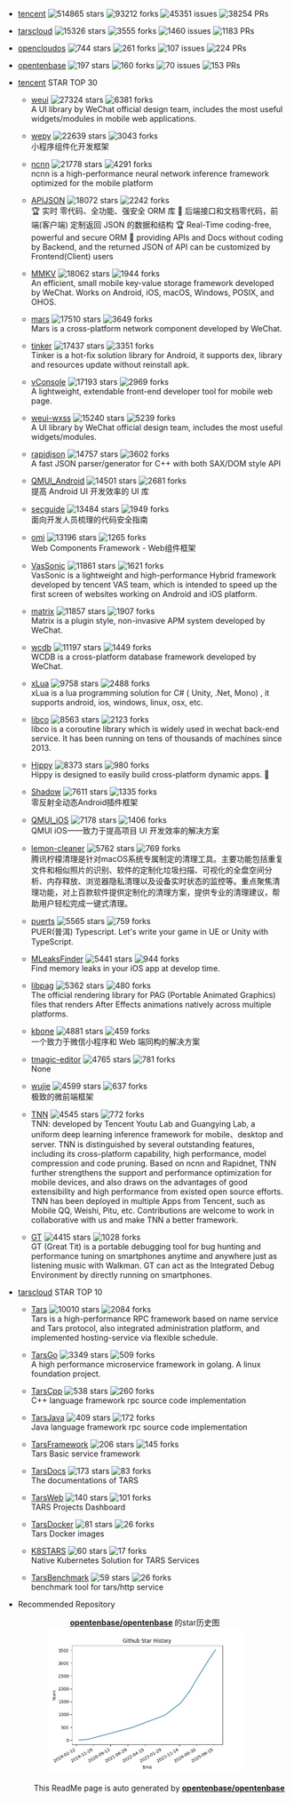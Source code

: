 
+ [tencent](https://github.com/tencent)
![514865 stars](https://img.shields.io/badge/Stars-514865-green)
![93212 forks](https://img.shields.io/badge/Forks-93212-green)
![45351 issues](https://img.shields.io/badge/Issues-45351-green)
![38254 PRs](https://img.shields.io/badge/PRs-38254-green)

+ [tarscloud](https://github.com/tarscloud)
![15326 stars](https://img.shields.io/badge/Stars-15326-green)
![3555 forks](https://img.shields.io/badge/Forks-3555-green)
![1460 issues](https://img.shields.io/badge/Issues-1460-green)
![1183 PRs](https://img.shields.io/badge/PRs-1183-green)

+ [opencloudos](https://github.com/opencloudos)
![744 stars](https://img.shields.io/badge/Stars-744-green)
![261 forks](https://img.shields.io/badge/Forks-261-green)
![107 issues](https://img.shields.io/badge/Issues-107-green)
![224 PRs](https://img.shields.io/badge/PRs-224-green)

+ [opentenbase](https://github.com/opentenbase)
![197 stars](https://img.shields.io/badge/Stars-197-green)
![160 forks](https://img.shields.io/badge/Forks-160-green)
![70 issues](https://img.shields.io/badge/Issues-70-green)
![153 PRs](https://img.shields.io/badge/PRs-153-green)



+ [tencent](https://github.com/tencent) STAR TOP 30
    
    + [weui](https://github.com/tencent/weui) 
    ![27324 stars](https://img.shields.io/badge/Stars-27324-green)
    ![6381 forks](https://img.shields.io/badge/Forks-6381-green)  
    A UI library by WeChat official design team, includes the most useful widgets/modules in mobile web applications.
    
    + [wepy](https://github.com/tencent/wepy) 
    ![22639 stars](https://img.shields.io/badge/Stars-22639-green)
    ![3043 forks](https://img.shields.io/badge/Forks-3043-green)  
    小程序组件化开发框架
    
    + [ncnn](https://github.com/tencent/ncnn) 
    ![21778 stars](https://img.shields.io/badge/Stars-21778-green)
    ![4291 forks](https://img.shields.io/badge/Forks-4291-green)  
    ncnn is a high-performance neural network inference framework optimized for the mobile platform
    
    + [APIJSON](https://github.com/tencent/APIJSON) 
    ![18072 stars](https://img.shields.io/badge/Stars-18072-green)
    ![2242 forks](https://img.shields.io/badge/Forks-2242-green)  
    🏆 实时 零代码、全功能、强安全 ORM 库 🚀 后端接口和文档零代码，前端(客户端) 定制返回 JSON 的数据和结构 🏆 Real-Time coding-free, powerful and secure ORM 🚀  providing APIs and Docs without coding by Backend, and the returned JSON of API can be customized by Frontend(Client) users
    
    + [MMKV](https://github.com/tencent/MMKV) 
    ![18062 stars](https://img.shields.io/badge/Stars-18062-green)
    ![1944 forks](https://img.shields.io/badge/Forks-1944-green)  
    An efficient, small mobile key-value storage framework developed by WeChat. Works on Android, iOS, macOS, Windows, POSIX, and OHOS.
    
    + [mars](https://github.com/tencent/mars) 
    ![17510 stars](https://img.shields.io/badge/Stars-17510-green)
    ![3649 forks](https://img.shields.io/badge/Forks-3649-green)  
    Mars is a cross-platform network component  developed by WeChat.
    
    + [tinker](https://github.com/tencent/tinker) 
    ![17437 stars](https://img.shields.io/badge/Stars-17437-green)
    ![3351 forks](https://img.shields.io/badge/Forks-3351-green)  
    Tinker is a hot-fix solution library for Android, it supports dex, library and resources update without reinstall apk.
    
    + [vConsole](https://github.com/tencent/vConsole) 
    ![17193 stars](https://img.shields.io/badge/Stars-17193-green)
    ![2969 forks](https://img.shields.io/badge/Forks-2969-green)  
    A lightweight, extendable front-end developer tool for mobile web page.
    
    + [weui-wxss](https://github.com/tencent/weui-wxss) 
    ![15240 stars](https://img.shields.io/badge/Stars-15240-green)
    ![5239 forks](https://img.shields.io/badge/Forks-5239-green)  
    A UI library by WeChat official design team, includes the most useful widgets/modules.
    
    + [rapidjson](https://github.com/tencent/rapidjson) 
    ![14757 stars](https://img.shields.io/badge/Stars-14757-green)
    ![3602 forks](https://img.shields.io/badge/Forks-3602-green)  
    A fast JSON parser/generator for C++ with both SAX/DOM style API
    
    + [QMUI_Android](https://github.com/tencent/QMUI_Android) 
    ![14501 stars](https://img.shields.io/badge/Stars-14501-green)
    ![2681 forks](https://img.shields.io/badge/Forks-2681-green)  
    提高 Android UI 开发效率的 UI 库
    
    + [secguide](https://github.com/tencent/secguide) 
    ![13484 stars](https://img.shields.io/badge/Stars-13484-green)
    ![1949 forks](https://img.shields.io/badge/Forks-1949-green)  
    面向开发人员梳理的代码安全指南
    
    + [omi](https://github.com/tencent/omi) 
    ![13196 stars](https://img.shields.io/badge/Stars-13196-green)
    ![1265 forks](https://img.shields.io/badge/Forks-1265-green)  
    Web Components Framework - Web组件框架
    
    + [VasSonic](https://github.com/tencent/VasSonic) 
    ![11861 stars](https://img.shields.io/badge/Stars-11861-green)
    ![1621 forks](https://img.shields.io/badge/Forks-1621-green)  
    VasSonic is a lightweight and high-performance Hybrid framework developed by tencent VAS team, which is intended to speed up the first screen of websites working on Android and iOS platform. 
    
    + [matrix](https://github.com/tencent/matrix) 
    ![11857 stars](https://img.shields.io/badge/Stars-11857-green)
    ![1907 forks](https://img.shields.io/badge/Forks-1907-green)  
    Matrix is a plugin style, non-invasive APM system developed by WeChat.
    
    + [wcdb](https://github.com/tencent/wcdb) 
    ![11197 stars](https://img.shields.io/badge/Stars-11197-green)
    ![1449 forks](https://img.shields.io/badge/Forks-1449-green)  
    WCDB is a cross-platform database framework developed by WeChat.
    
    + [xLua](https://github.com/tencent/xLua) 
    ![9758 stars](https://img.shields.io/badge/Stars-9758-green)
    ![2488 forks](https://img.shields.io/badge/Forks-2488-green)  
    xLua is a lua programming solution for  C# ( Unity, .Net, Mono) , it supports android, ios, windows, linux, osx, etc.
    
    + [libco](https://github.com/tencent/libco) 
    ![8563 stars](https://img.shields.io/badge/Stars-8563-green)
    ![2123 forks](https://img.shields.io/badge/Forks-2123-green)  
    libco is a coroutine library which is widely used in wechat  back-end service. It has been running on tens of thousands of machines since 2013.
    
    + [Hippy](https://github.com/tencent/Hippy) 
    ![8373 stars](https://img.shields.io/badge/Stars-8373-green)
    ![980 forks](https://img.shields.io/badge/Forks-980-green)  
    Hippy is designed to easily build cross-platform dynamic apps. 👏
    
    + [Shadow](https://github.com/tencent/Shadow) 
    ![7611 stars](https://img.shields.io/badge/Stars-7611-green)
    ![1335 forks](https://img.shields.io/badge/Forks-1335-green)  
    零反射全动态Android插件框架
    
    + [QMUI_iOS](https://github.com/tencent/QMUI_iOS) 
    ![7178 stars](https://img.shields.io/badge/Stars-7178-green)
    ![1406 forks](https://img.shields.io/badge/Forks-1406-green)  
    QMUI iOS——致力于提高项目 UI 开发效率的解决方案
    
    + [lemon-cleaner](https://github.com/tencent/lemon-cleaner) 
    ![5762 stars](https://img.shields.io/badge/Stars-5762-green)
    ![769 forks](https://img.shields.io/badge/Forks-769-green)  
    腾讯柠檬清理是针对macOS系统专属制定的清理工具。主要功能包括重复文件和相似照片的识别、软件的定制化垃圾扫描、可视化的全盘空间分析、内存释放、浏览器隐私清理以及设备实时状态的监控等。重点聚焦清理功能，对上百款软件提供定制化的清理方案，提供专业的清理建议，帮助用户轻松完成一键式清理。
    
    + [puerts](https://github.com/tencent/puerts) 
    ![5565 stars](https://img.shields.io/badge/Stars-5565-green)
    ![759 forks](https://img.shields.io/badge/Forks-759-green)  
    PUER(普洱) Typescript. Let's write your game in UE or Unity with TypeScript.
    
    + [MLeaksFinder](https://github.com/tencent/MLeaksFinder) 
    ![5441 stars](https://img.shields.io/badge/Stars-5441-green)
    ![944 forks](https://img.shields.io/badge/Forks-944-green)  
    Find memory leaks in your iOS app at develop time.
    
    + [libpag](https://github.com/tencent/libpag) 
    ![5362 stars](https://img.shields.io/badge/Stars-5362-green)
    ![480 forks](https://img.shields.io/badge/Forks-480-green)  
    The official rendering library for PAG (Portable Animated Graphics) files that renders After Effects animations natively across multiple platforms.
    
    + [kbone](https://github.com/tencent/kbone) 
    ![4881 stars](https://img.shields.io/badge/Stars-4881-green)
    ![459 forks](https://img.shields.io/badge/Forks-459-green)  
    一个致力于微信小程序和 Web 端同构的解决方案
    
    + [tmagic-editor](https://github.com/tencent/tmagic-editor) 
    ![4765 stars](https://img.shields.io/badge/Stars-4765-green)
    ![781 forks](https://img.shields.io/badge/Forks-781-green)  
    None
    
    + [wujie](https://github.com/tencent/wujie) 
    ![4599 stars](https://img.shields.io/badge/Stars-4599-green)
    ![637 forks](https://img.shields.io/badge/Forks-637-green)  
    极致的微前端框架
    
    + [TNN](https://github.com/tencent/TNN) 
    ![4545 stars](https://img.shields.io/badge/Stars-4545-green)
    ![772 forks](https://img.shields.io/badge/Forks-772-green)  
    TNN: developed by Tencent Youtu Lab and Guangying Lab, a uniform deep learning inference framework for mobile、desktop and server. TNN is distinguished by several outstanding features, including its cross-platform capability, high performance, model compression and code pruning. Based on ncnn and Rapidnet, TNN further strengthens the support and performance optimization for mobile devices, and also draws on the advantages of good extensibility and high performance from existed open source efforts. TNN has been deployed in multiple Apps from Tencent, such as Mobile QQ, Weishi, Pitu, etc. Contributions are welcome to work in collaborative with us and make TNN a better framework. 
    
    + [GT](https://github.com/tencent/GT) 
    ![4415 stars](https://img.shields.io/badge/Stars-4415-green)
    ![1028 forks](https://img.shields.io/badge/Forks-1028-green)  
    GT (Great Tit) is a portable debugging tool for bug hunting and performance tuning on smartphones anytime and anywhere just as listening music with Walkman. GT can act as the Integrated Debug Environment by directly running on smartphones.
    

+ [tarscloud](https://github.com/tarscloud) STAR TOP 10
    
    + [Tars](https://github.com/tarscloud/Tars) 
    ![10010 stars](https://img.shields.io/badge/Stars-10010-green)
    ![2084 forks](https://img.shields.io/badge/Forks-2084-green)  
    Tars is a high-performance RPC framework based on name service and Tars protocol, also integrated administration platform, and implemented hosting-service via flexible schedule.
    
    + [TarsGo](https://github.com/tarscloud/TarsGo) 
    ![3349 stars](https://img.shields.io/badge/Stars-3349-green)
    ![509 forks](https://img.shields.io/badge/Forks-509-green)  
    A  high performance microservice  framework  in golang. A linux foundation project.
    
    + [TarsCpp](https://github.com/tarscloud/TarsCpp) 
    ![538 stars](https://img.shields.io/badge/Stars-538-green)
    ![260 forks](https://img.shields.io/badge/Forks-260-green)  
    C++ language framework rpc source code implementation
    
    + [TarsJava](https://github.com/tarscloud/TarsJava) 
    ![409 stars](https://img.shields.io/badge/Stars-409-green)
    ![172 forks](https://img.shields.io/badge/Forks-172-green)  
    Java language framework rpc source code implementation
    
    + [TarsFramework](https://github.com/tarscloud/TarsFramework) 
    ![206 stars](https://img.shields.io/badge/Stars-206-green)
    ![145 forks](https://img.shields.io/badge/Forks-145-green)  
    Tars Basic service framework
    
    + [TarsDocs](https://github.com/tarscloud/TarsDocs) 
    ![173 stars](https://img.shields.io/badge/Stars-173-green)
    ![83 forks](https://img.shields.io/badge/Forks-83-green)  
    The documentations of TARS
    
    + [TarsWeb](https://github.com/tarscloud/TarsWeb) 
    ![140 stars](https://img.shields.io/badge/Stars-140-green)
    ![101 forks](https://img.shields.io/badge/Forks-101-green)  
    TARS Projects Dashboard
    
    + [TarsDocker](https://github.com/tarscloud/TarsDocker) 
    ![81 stars](https://img.shields.io/badge/Stars-81-green)
    ![26 forks](https://img.shields.io/badge/Forks-26-green)  
    Tars Docker  images
    
    + [K8STARS](https://github.com/tarscloud/K8STARS) 
    ![60 stars](https://img.shields.io/badge/Stars-60-green)
    ![17 forks](https://img.shields.io/badge/Forks-17-green)  
    Native Kubernetes  Solution for TARS Services
    
    + [TarsBenchmark](https://github.com/tarscloud/TarsBenchmark) 
    ![59 stars](https://img.shields.io/badge/Stars-59-green)
    ![26 forks](https://img.shields.io/badge/Forks-26-green)  
    benchmark tool for tars/http service
    


+ Recommended Repository  
<p align="center">
      <strong>
        <a href="https://github.com/opentenbase/opentenbase" target="_blank">opentenbase/opentenbase</a>
      </strong>  的star历史图
  <br>
  <img src="https://raw.githubusercontent.com/ButterAndButterfly/GithubTools/master/data/stars_history.jpg" width="350px"></img>    
</p>

<p align="right">
      This ReadMe page is auto generated by 
      <strong>
        <a href="https://github.com/opentenbase/opentenbase" target="_blank">opentenbase/opentenbase</a><br>
      </strong>   
</p>